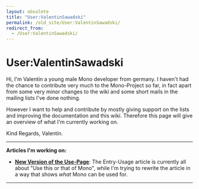 ```yaml
---
layout: obsolete
title: "User:ValentinSawadski"
permalink: /old_site/User:ValentinSawadski/
redirect_from:
  - /User:ValentinSawadski/
---
```


User:ValentinSawadski
=====================

Hi, I'm Valentin a young male Mono developer from germany. I haven't had the chance to contribute very much to the Mono-Project so far, in fact apart from some very minor changes to the wiki and some short mails in the mailing lists I've done nothing.

However I want to help and contribute by mostly giving support on the lists and improving the documentation and this wiki. Therefore this page will give an overview of what I'm currently working on.

Kind Regards, Valentin.

* * * * *

**Articles I'm working on:**

-   **[New Version of the Use-Page]({{site.github.url}}/old_site/New_Version_of_the_Use-Page "New Version of the Use-Page")**: The Entry-Usage article is currently all about "Use this or that of Mono", while I'm trying to rewrite the article in a way that shows *what* Mono can be used for.

* * * * *

